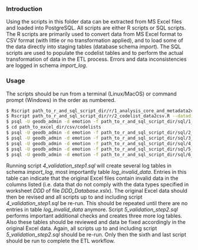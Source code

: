 ### Introduction

Using the scripts in this folder data can be extracted from MS Excel files and loaded into PostgreSQL. All scripts are either R scripts or SQL scripts. The R scripts are primarily used to convert data from MS Excel format to CSV format (with little or no transformation applied), and to load some of the data directly into staging tables (database schema *import*). The SQL scripts are used to populate the codelist tables and to perform the actual transformation of data in the ETL process. Errors and data inconsistencies are logged in schema *import\_log*.

### Usage

The scripts should be run from a terminal (Linux/MacOS) or command prompt (Windows) in the order as numbered.

```bash
$ Rscript path_to_r_and_sql_script_dir/r/1_analysis_core_and_metadata2csv_and_pg.R --datadir=path_to_excel_dir --db=emotion --host=localhost --port=5432 --user=geodb_admin --pw=xxxxxxxx
$ Rscript path_to_r_and_sql_script_dir/r/2_codelist_data2csv.R --datadir=path_to_excel_dir
$ psql -U geodb_admin -d emotion -f path_to_r_and_sql_script_dir/sql/1_empty_tables.sql
$ cd path_to_excel_dir/csv/codelists
$ psql -U geodb_admin -d emotion -f path_to_r_and_sql_script_dir/sql/2_load_codelist_data.sql
$ psql -U geodb_admin -d emotion -f path_to_r_and_sql_script_dir/sql/3_load_metadata.sql
$ psql -U geodb_admin -d emotion -f path_to_r_and_sql_script_dir/sql/4_validation_step1.sql
$ psql -U geodb_admin -d emotion -f path_to_r_and_sql_script_dir/sql/5_validation_step2.sql
$ psql -U geodb_admin -d emotion -f path_to_r_and_sql_script_dir/sql/6_load_core_and_analysis_data.sql
```

Running script *4\_validation\_step1.sql* will create several log tables in schema *import_log*, most importantly table *log\_invalid\_data*. Entries in this table can indicate that the original Excel files contain invalid data in the columns listed (i.e. data that do not comply with the data types specified in worksheet *DDD* of file *DDD_Database.xslx*). The original Excel data should then be revised and all scripts up to and including script *4\_validation\_step1.sql* be re-run. This should be repeated until there are no entries in table *log\_invalid\_data* anymore. Script *5\_validation\_step2.sql* performs important additional checks and creates three more log tables. Also these tables should be reviewed and data be fixed accordingly in the original Excel data. Again, all scripts up to and including script *5\_validation\_step2.sql* should be re-run. Only then the sixth and last script should be run to complete the ETL workflow.

